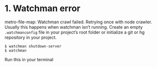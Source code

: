 # 1. Watchman error

metro-file-map: Watchman crawl failed. Retrying once with node crawler.
Usually this happens when watchman isn’t running. Create an empty `.watchmanconfig` file in your project’s root folder or initialize a git or hg repository in your project.

```
$ watchman shutdown-server
$ watchman
```

Run this in your terminal